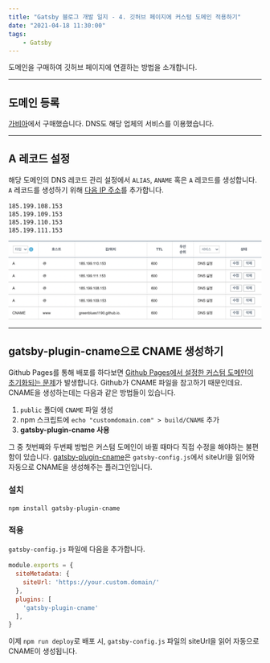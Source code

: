 ```yaml
---
title: "Gatsby 블로그 개발 일지 - 4. 깃허브 페이지에 커스텀 도메인 적용하기"
date: "2021-04-18 11:30:00"
tags:
    - Gatsby
---
```


도메인을 구매하여 깃허브 페이지에 연결하는 방법을 소개합니다.

---

## 도메인 등록

[가비아](https://www.gabia.com/)에서 구매했습니다. DNS도 해당 업체의 서비스를 이용했습니다.

---

## A 레코드 설정

해당 도메인의 DNS 레코드 관리 설정에서 `ALIAS`, `ANAME` 혹은 `A` 레코드를 생성합니다. `A` 레코드를 생성하기 위해 [다음 IP 주소](https://docs.github.com/en/pages/configuring-a-custom-domain-for-your-github-pages-site/managing-a-custom-domain-for-your-github-pages-site)를 추가합니다.

```
185.199.108.153
185.199.109.153
185.199.110.153
185.199.111.153
```

![DNS Records](./4_dns_records.png)

---

## gatsby-plugin-cname으로 CNAME 생성하기

Github Pages를 통해 배포를 하다보면 [Github Pages에서 설정한 커스텀 도메인이 초기화되는 문제](https://github.com/tschaub/gh-pages/issues/213)가 발생합니다. Github가 CNAME 파일을 참고하기 때문인데요. CNAME을 생성하는데는 다음과 같은 방법들이 있습니다.

1. `public` 폴더에 `CNAME` 파일 생성
2. npm 스크립트에 `echo "customdomain.com" > build/CNAME` 추가
3. **gatsby-plugin-cname 사용**

그 중 첫번째와 두번째 방법은 커스텀 도메인이 바뀔 때마다 직접 수정을 해야하는 불편함이 있습니다. [gatsby-plugin-cname](https://www.gatsbyjs.com/plugins/gatsby-plugin-cname/)은 `gatsby-config.js`에서 siteUrl을 읽어와 자동으로 CNAME을 생성해주는 플러그인입니다.

### 설치

`npm install gatsby-plugin-cname`

### 적용

`gatsby-config.js` 파일에 다음을 추가합니다.

```javascript:title=gatsby-config.js
module.exports = {
  siteMetadata: {
    siteUrl: 'https://your.custom.domain/'
  },
  plugins: [
    'gatsby-plugin-cname'
  ],
}
```

이제 `npm run deploy`로 배포 시, `gatsby-config.js` 파일의 siteUrl을 읽어 자동으로 CNAME이 생성됩니다.